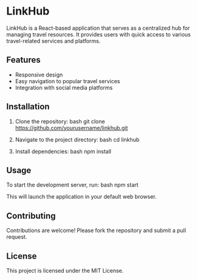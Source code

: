 # LinkHub

LinkHub is a React-based application that serves as a centralized hub for managing travel resources. It provides users with quick access to various travel-related services and platforms.

## Features
- Responsive design
- Easy navigation to popular travel services
- Integration with social media platforms

## Installation

1. Clone the repository:
 bash
 git clone https://github.com/yourusername/linkhub.git
 

2. Navigate to the project directory:
 bash
 cd linkhub
 

3. Install dependencies:
 bash
 npm install
 

## Usage

To start the development server, run:
bash
npm start


This will launch the application in your default web browser.

## Contributing

Contributions are welcome! Please fork the repository and submit a pull request.

## License

This project is licensed under the MIT License.

